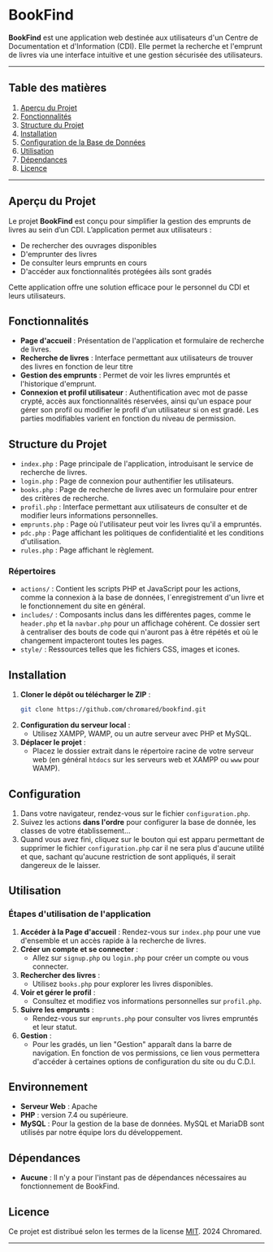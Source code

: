 # BookFind

**BookFind** est une application web destinée aux utilisateurs d'un Centre de Documentation et d'Information (CDI). Elle permet la recherche et l'emprunt de livres via une interface intuitive et une gestion sécurisée des utilisateurs.

---

## Table des matières

1. [Aperçu du Projet](#aperçu-du-projet)
2. [Fonctionnalités](#fonctionnalités)
3. [Structure du Projet](#structure-du-projet)
4. [Installation](#installation)
5. [Configuration de la Base de Données](#configuration-de-la-base-de-données)
6. [Utilisation](#utilisation)
7. [Dépendances](#dépendances)
8. [Licence](#licence)

---

## Aperçu du Projet

Le projet **BookFind** est conçu pour simplifier la gestion des emprunts de livres au sein d’un CDI. L’application permet aux utilisateurs :
- De rechercher des ouvrages disponibles
- D'emprunter des livres
- De consulter leurs emprunts en cours
- D'accéder aux fonctionnalités protégées àils sont gradés

Cette application offre une solution efficace pour le personnel du CDI et leurs utilisateurs.

## Fonctionnalités

- **Page d'accueil** : Présentation de l'application et formulaire de recherche de livres.
- **Recherche de livres** : Interface permettant aux utilisateurs de trouver des livres en fonction de leur titre
- **Gestion des emprunts** : Permet de voir les livres empruntés et l'historique d'emprunt.
- **Connexion et profil utilisateur** : Authentification avec mot de passe crypté, accès aux fonctionnalités réservées, ainsi qu'un espace pour gérer son profil ou modifier le profil d'un utilisateur si on est gradé. Les parties modifiables varient en fonction du niveau de permission.

## Structure du Projet

- `index.php` : Page principale de l'application, introduisant le service de recherche de livres.
- `login.php` : Page de connexion pour authentifier les utilisateurs.
- `books.php` : Page de recherche de livres avec un formulaire pour entrer des critères de recherche.
- `profil.php` : Interface permettant aux utilisateurs de consulter et de modifier leurs informations personnelles.
- `emprunts.php` : Page où l'utilisateur peut voir les livres qu'il a empruntés.
- `pdc.php` : Page affichant les politiques de confidentialité et les conditions d'utilisation.
- `rules.php` : Page affichant le règlement.

### Répertoires

- `actions/` : Contient les scripts PHP et JavaScript pour les actions, comme la connexion à la base de données, l´enregistrement d'un livre et le fonctionnement du site en général.
- `includes/` : Composants inclus dans les différentes pages, comme le `header.php` et la `navbar.php` pour un affichage cohérent. Ce dossier sert à centraliser des bouts de code qui n'auront pas à être répétés et où le changement impacteront toutes les pages.
- `style/` : Ressources telles que les fichiers CSS, images et icones.

## Installation

1. **Cloner le dépôt ou télécharger le ZIP** :
    ```bash
    git clone https://github.com/chromared/bookfind.git
    ```
2. **Configuration du serveur local** :
    - Utilisez XAMPP, WAMP, ou un autre serveur avec PHP et MySQL.
3. **Déplacer le projet** :
    - Placez le dossier extrait dans le répertoire racine de votre serveur web (en général `htdocs` sur les serveurs web et XAMPP ou `www` pour WAMP).

## Configuration

1. Dans votre navigateur, rendez-vous sur le fichier `configuration.php`.
2. Suivez les actions **dans l'ordre** pour configurer la base de donnée, les classes de votre établissement...
3. Quand vous avez fini, cliquez sur le bouton qui est apparu permettant de supprimer le fichier `configuration.php` car il ne sera plus d'aucune utilité et que, sachant qu'aucune restriction de sont appliqués, il serait dangereux de le laisser.

## Utilisation

### Étapes d'utilisation de l'application

1. **Accéder à la Page d'accueil** : Rendez-vous sur `index.php` pour une vue d'ensemble et un accès rapide à la recherche de livres.
2. **Créer un compte et se connecter** :
    - Allez sur `signup.php` ou `login.php` pour créer un compte ou vous connecter.
3. **Rechercher des livres** :
    - Utilisez `books.php` pour explorer les livres disponibles.
4. **Voir et gérer le profil** :
    - Consultez et modifiez vos informations personnelles sur `profil.php`.
5. **Suivre les emprunts** :
    - Rendez-vous sur `emprunts.php` pour consulter vos livres empruntés et leur statut.
6. **Gestion** :
    - Pour les gradés, un lien "Gestion" apparaît dans la barre de navigation. En fonction de vos permissions, ce lien vous permettera d'accéder à certaines options de configuration du site ou du C.D.I.

## Environnement

- **Serveur Web** : Apache
- **PHP** : version 7.4 ou supérieure.
- **MySQL** : Pour la gestion de la base de données. MySQL et MariaDB sont utilisés par notre équipe lors du développement.

## Dépendances

- **Aucune** : Il n'y a pour l'instant pas de dépendances nécessaires au fonctionnement de BookFind.

## Licence

Ce projet est distribué selon les termes de la license [MIT]. 2024 Chromared.

---

[MIT]: https://opensource.org/licenses/MIT

